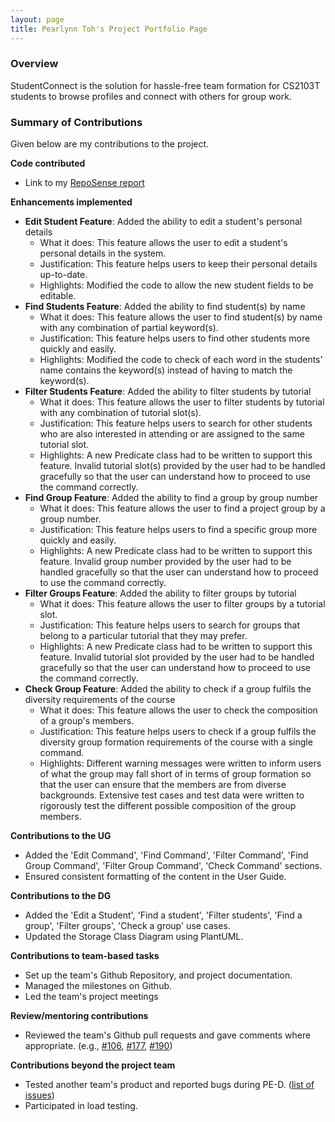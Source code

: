 ```yaml
---
layout: page
title: Pearlynn Toh's Project Portfolio Page
---
```


### Overview
StudentConnect is the solution for hassle-free team formation for CS2103T students to browse profiles and connect with others for group work.

### Summary of Contributions
Given below are my contributions to the project.

**Code contributed**
* Link to my [RepoSense report](https://nus-cs2103-ay2324s1.github.io/tp-dashboard/?search=pearlynnt&breakdown=false&sort=groupTitle%20dsc&sortWithin=title&since=2023-09-22&timeframe=commit&mergegroup=&groupSelect=groupByRepos)

**Enhancements implemented**
* **Edit Student Feature**: Added the ability to edit a student's personal details
  * What it does: This feature allows the user to edit a student's personal details in the system.
  * Justification: This feature helps users to keep their personal details up-to-date.
  * Highlights: Modified the code to allow the new student fields to be editable.
* **Find Students Feature**: Added the ability to find student(s) by name
  * What it does: This feature allows the user to find student(s) by name with any combination of partial keyword(s).
  * Justification: This feature helps users to find other students more quickly and easily.
  * Highlights: Modified the code to check of each word in the students' name contains the keyword(s) instead of having to match the keyword(s).
* **Filter Students Feature**: Added the ability to filter students by tutorial
  * What it does: This feature allows the user to filter students by tutorial with any combination of tutorial slot(s).
  * Justification: This feature helps users to search for other students who are also interested in attending or are assigned to the same tutorial slot.
  * Highlights: A new Predicate class had to be written to support this feature. Invalid tutorial slot(s) provided by the user had to be handled gracefully so that the user can understand how to proceed to use the command correctly.
* **Find Group Feature**: Added the ability to find a group by group number
  * What it does: This feature allows the user to find a project group by a group number.
  * Justification: This feature helps users to find a specific group more quickly and easily.
  * Highlights: A new Predicate class had to be written to support this feature. Invalid group number provided by the user had to be handled gracefully so that the user can understand how to proceed to use the command correctly.
* **Filter Groups Feature**: Added the ability to filter groups by tutorial
  * What it does: This feature allows the user to filter groups by a tutorial slot.
  * Justification: This feature helps users to search for groups that belong to a particular tutorial that they may prefer.
  * Highlights: A new Predicate class had to be written to support this feature. Invalid tutorial slot provided by the user had to be handled gracefully so that the user can understand how to proceed to use the command correctly.
* **Check Group Feature**: Added the ability to check if a group fulfils the diversity requirements of the course
  * What it does: This feature allows the user to check the composition of a group's members.
  * Justification: This feature helps users to check if a group fulfils the diversity group formation requirements of the course with a single command.
  * Highlights: Different warning messages were written to inform users of what the group may fall short of in terms of group formation so that the user can ensure that the members are from diverse backgrounds. Extensive test cases and test data were written to rigorously test the different possible composition of the group members.

**Contributions to the UG**
* Added the 'Edit Command', 'Find Command', 'Filter Command', 'Find Group Command', 'Filter Group Command', 'Check Command' sections.
* Ensured consistent formatting of the content in the User Guide.

**Contributions to the DG**
* Added the 'Edit a Student', 'Find a student', 'Filter students', 'Find a group', 'Filter groups', 'Check a group' use cases.
* Updated the Storage Class Diagram using PlantUML.

**Contributions to team-based tasks**
* Set up the team's Github Repository, and project documentation.
* Managed the milestones on Github.
* Led the team's project meetings

**Review/mentoring contributions**
* Reviewed the team's Github pull requests and gave comments where appropriate. (e.g., [#106](https://github.com/AY2324S1-CS2103T-F12-2/tp/pull/106), [#177](https://github.com/AY2324S1-CS2103T-F12-2/tp/pull/177), [#190](https://github.com/AY2324S1-CS2103T-F12-2/tp/pull/190))

**Contributions beyond the project team**
* Tested another team's product and reported bugs during PE-D. ([list of issues](https://github.com/PearlynnT/ped/issues))
* Participated in load testing.
